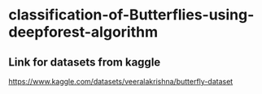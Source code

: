 # classification-of-Butterflies-using-deepforest-algorithm

## Link for datasets from kaggle
https://www.kaggle.com/datasets/veeralakrishna/butterfly-dataset
